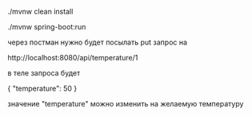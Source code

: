 ./mvnw clean install

./mvnw spring-boot:run

через постман нужно будет посылать put запрос на

http://localhost:8080/api/temperature/1

в теле запроса будет

{
"temperature": 50
}

значение "temperature" можно изменить на желаемую температуру
